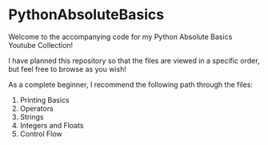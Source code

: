 # PythonAbsoluteBasics

Welcome to the accompanying code for my Python Absolute Basics Youtube Collection!

I have planned this repository so that the files are viewed in a specific order, but feel free to browse as you wish!

As a complete beginner, I recommend the following path through the files:

1. Printing Basics
2. Operators
3. Strings
4. Integers and Floats
5. Control Flow
